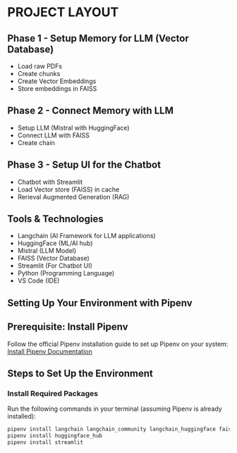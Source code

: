 # PROJECT LAYOUT
## Phase 1 - Setup Memory for LLM (Vector Database)
- Load raw PDFs
- Create chunks
- Create Vector Embeddings
- Store embeddings in FAISS

## Phase 2 - Connect Memory with LLM
- Setup LLM (Mistral with HuggingFace)
- Connect LLM with FAISS
- Create chain

## Phase 3 - Setup UI for the Chatbot
- Chatbot with Streamlit
- Load Vector store (FAISS) in cache
- Rerieval Augmented Generation (RAG)

## Tools & Technologies
- Langchain (AI Framework for LLM applications)
- HuggingFace (ML/AI hub)
- Mistral (LLM Model)
- FAISS (Vector Database)
- Streamlit (For Chatbot UI)
- Python (Programming Language)
- VS Code (IDE)

## Setting Up Your Environment with Pipenv
## Prerequisite: Install Pipenv
Follow the official Pipenv installation guide to set up Pipenv on your system:  
[Install Pipenv Documentation](https://pipenv.pypa.io/en/latest/installation.html)

## Steps to Set Up the Environment

### Install Required Packages
Run the following commands in your terminal (assuming Pipenv is already installed):

```bash
pipenv install langchain langchain_community langchain_huggingface faiss-cpu pypdf
pipenv install huggingface_hub
pipenv install streamlit